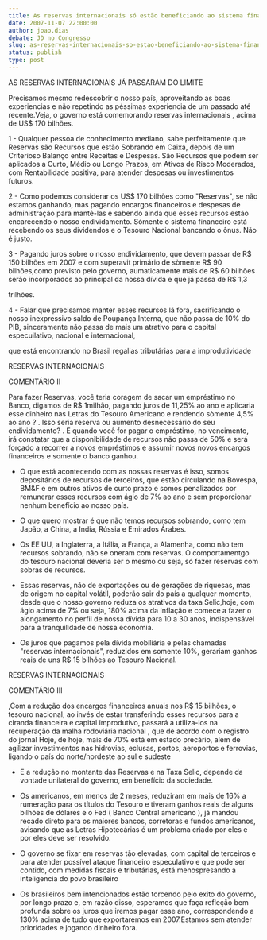 ```yaml
---
title: As reservas internacionais só estão beneficiando ao sistema financeiro
date: 2007-11-07 22:00:00
author: joao.dias
debate: JD no Congresso
slug: as-reservas-internacionais-so-estao-beneficiando-ao-sistema-financeiro
status: publish 
type: post
---
```


AS RESERVAS INTERNACIONAIS JÁ PASSARAM DO LIMITE  

  

Precisamos mesmo redescobrir o nosso país, aproveitando as boas experiencias e não repetindo as péssimas experiencia de um passado até recente.Veja, o governo está comemorando reservas internacionais , acima de US$ 170 bilhões.  

  

1 - Qualquer pessoa de conhecimento mediano, sabe perfeitamente que Reservas são Recursos que estão Sobrando em Caixa, depois de um Criterioso Balanço entre Receitas e Despesas. São Recursos que podem ser aplicados a Curto, Médio ou Longo Prazos, em Ativos de Risco Moderados, com Rentabilidade positiva, para atender despesas ou investimentos futuros.  

  

2 - Como podemos considerar os US$ 170 bilhões como "Reservas", se não estamos ganhando, mas pagando encargos financeiros e despesas de administração para mantê-las e sabendo ainda que esses recursos estão encarecendo o nosso endividamento. Sómente o sistema financeiro está recebendo os seus dividendos e o Tesouro Nacional bancando o ônus. Não é justo.  

  

3 - Pagando juros sobre o nosso endividamento, que devem passar de R$ 150 bilhões em 2007 e com superavit primário de sòmente R$ 90 bilhões,como previsto pelo governo, aumaticamente mais de R$ 60 bilhões serão incorporados ao principal da nossa dívida e que já passa de R$ 1,3   

trilhões.  

  

4 - Falar que precisamos manter esses recursos lá fora, sacrificando o nosso inexpressivo saldo de Poupança Interna, que não passa de 10% do PIB, sinceramente não passa de mais um atrativo para o capital especuilativo, nacional e internacional,  

que está encontrando no Brasil regalias tributárias para a improdutividade  

  

RESERVAS INTERNACIONAIS  

  

COMENTÁRIO II  

  

 Para fazer Reservas, você teria coragem de sacar um empréstimo no Banco, digamos de R$ 1milhão, pagando juros de 11,25% ao ano e aplicaria esse dinheiro nas Letras do Tesouro Americano e rendendo sòmente 4,5% ao ano ? . Isso seria reserva ou aumento desnecessário do seu endividamento? . E quando você for pagar o empréstimo, no vencimento, irá constatar que a disponibilidade de recursos não passa de 50% e será forçado a recorrer a novos empréstimos e assumir novos novos encargos financeiros e somente o banco ganhou.  

  

- O que está acontecendo com as nossas reservas é isso, somos depositários de recursos de terceiros, que estão circulando na Bovespa, BM&F e em outros ativos de curto prazo e somos penalizados por remunerar esses recursos com ágio de 7% ao ano e sem proporcionar nenhum benefício ao nosso país.  

  

- O que quero mostrar é que não temos recursos sobrando, como tem Japão, a China, a India, Rússia e Emirados Árabes.  

  

- Os EE UU, a Inglaterra, a Itália, a França, a Alamenha, como não tem recursos sobrando, não se oneram com reservas. O comportamentgo do tesouro nacional deveria ser o mesmo ou seja, só fazer reservas com sobras de recursos.  

  

- Essas reservas, não de exportações ou de gerações de riquesas, mas de origem no capital volátil, poderão sair do país a qualquer momento, desde que o nosso governo reduza os atrativos da taxa Selic,hoje, com ágio acima de 7% ou seja, 180% acima da Inflação e comece a fazer o alongamento no perfil de nossa dívida para 10 a 30 anos, indispensável para a tranquilidade de nossa economia.  

  

- Os juros que pagamos pela dívida mobiliária e pelas chamadas "reservas internacionais", reduzidos em somente 10%, gerariam ganhos reais de uns R$ 15 bilhões ao Tesouro Nacional.  

  

RESERVAS INTERNACIONAIS  

COMENTÁRIO III  

,Com a redução dos encargos financeiros anuais nos R$ 15 bilhões, o tesouro nacional, ao invés de estar transferindo esses recursos para a ciranda financeira e capital improdutivo, passará a utiliza-los na recuperação da malha rodoviária nacional , que de acordo com o registro do jornal Hoje, de hoje, mais de 70% está em estado precário, além de agilizar investimentos nas hidrovias, eclusas, portos, aeroportos e ferrovias, ligando o país do norte/nordeste ao sul e sudeste   

  

- E a redução no montante das Reservas e na Taxa Selic, depende da vontade unilateral do governo, em benefício da sociedade.  

  

- Os americanos, em menos de 2 meses, reduziram em mais de 16% a rumeração para os títulos do Tesouro e tiveram ganhos reais de alguns bilhões de dólares e o Fed ( Banco Central americano ), já mandou recado direto para os maiores bancos, corretoras e fundos americanos, avisando que as Letras Hipotecárias é um problema criado por eles e por eles deve ser resolvido.  

  

- O governo se fixar em reservas tão elevadas, com capital de terceiros e para atender possível ataque financeiro especulativo e que pode ser contido, com medidas fiscais e tributárias, está menospresando a inteligencia do povo brasileiro   

- Os brasileiros bem intencionados estão torcendo pelo exito do governo, por longo prazo e, em razão disso, esperamos que faça refleção bem profunda sobre os juros que iremos pagar esse ano, correspondendo a 130% acima de tudo que exportaremos em 2007.Estamos sem atender prioridades e jogando dinheiro fora.
